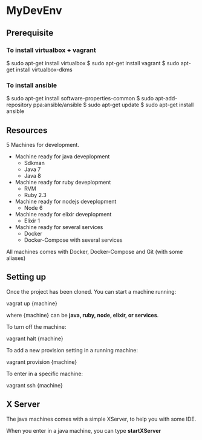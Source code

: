 # MyDevEnv

## Prerequisite 

### To install virtualbox + vagrant
$ sudo apt-get install virtualbox
$ sudo apt-get install vagrant
$ sudo apt-get install virtualbox-dkms

### To install ansible
$ sudo apt-get install software-properties-common
$ sudo apt-add-repository ppa:ansible/ansible
$ sudo apt-get update
$ sudo apt-get install ansible

## Resources

5 Machines for development.

- Machine ready for java deveplopment
  - Sdkman
  - Java 7
  - Java 8
- Machine ready for ruby deveplopment
  - RVM
  - Ruby 2.3
- Machine ready for nodejs deveplopment
  - Node 6
- Machine ready for elixir deveplopment
  - Elixir 1
- Machine ready for several services
  - Docker
  - Docker-Compose with several services

All machines comes with Docker, Docker-Compose and Git (with some aliases)

## Setting up

Once the project has been cloned. You can start a machine running:

vagrat up {machine}

where {machine} can be **java, ruby, node, elixir, **or** services**. 

To turn off the machine:

vagrant halt {machine}

To add a new provision setting in a running machine:

vagrant provision {machine}

To enter in a specific machine:

vagrant ssh {machine}

## X Server
The java machines comes with a simple XServer, to help you with some IDE.

When you enter in a java machine, you can type **startXServer**
